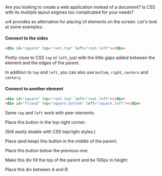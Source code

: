 Are you looking to create a web application instead of a document?
Is CSS with its multiple layout engines too complicated for your needs? 

ui4 provides an alternative for placing UI elements on the screen. Let's look at some examples:

#### Connect to the sides

```html example solid_sized
<div id="square" top="root.top" left="root.left"></div>
```

Pretty close to CSS `top` or `left`, just with the little gaps added between the element and the
edges of the parent.

In addition to `top` and `left`, you can also use `bottom`, `right`, `centerx` and `centery`.

#### Connect to another element

```html example solid_sized
<div id="square" top="root.top" left="root.left"></div>
<div id="friend" top="square.bottom" left="square.left"></div>
```

Same `top` and `left` work with peer elements.

Place this button in the top-right corner:


(Still easily doable with CSS top/right styles.)

Place (and keep) this button in the middle of the parent:


Place this button below the previous one:


Make this div fill the top of the parent and be 100px in height:


Place this div between A and B:
